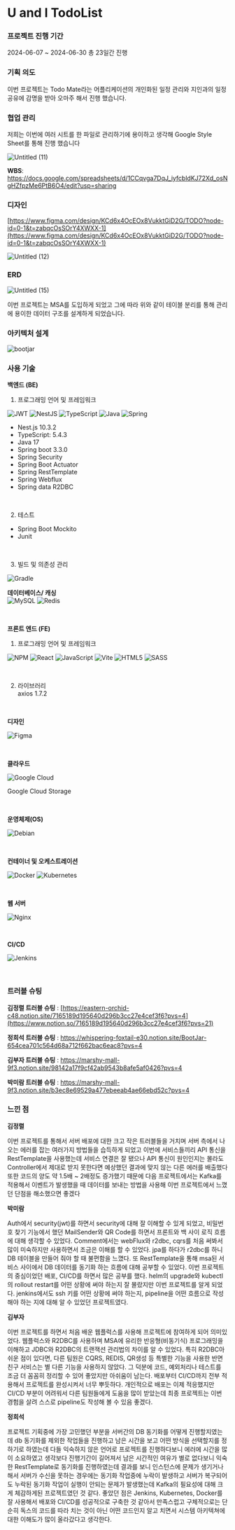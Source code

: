 # U and I TodoList

### 프로젝트 진행 기간

2024-06-07 ~ 2024-06-30 총 23일간 진행

### 기획 의도

이번 프로젝트는 Todo Mate라는 어플리케이션의 개인화된 일정 관리와 지인과의 일정 공유에 감명을 받아 오마주 해서 진행 했습니다.

### **협업 관리**

저희는 이번에 여러 시트를 한 파일로 관리하기에 용이하고 생각해 Google Style Sheet를 통해 진행 했습니다 

![Untitled (11)](https://github.com/encore-full-stack-5/bootjar_TODO_FE/assets/90687921/08ebcff6-1b1d-43ab-9194-db2f5aeb0705)

**WBS**: https://docs.google.com/spreadsheets/d/1CCqvga7DqJ_iyfcbldKJ72Xd_osNgHZfpzMe6PtB6O4/edit?usp=sharing

### 디자인

[https://www.figma.com/design/KCd6x4OcEOx8VukktGiD2G/TODO?node-id=0-1&t=zabqcOsSOrY4XWXX-1](https://www.figma.com/design/KCd6x4OcEOx8VukktGiD2G/TODO?node-id=0-1&t=zabqcOsSOrY4XWXX-1)

![Untitled (12)](https://github.com/encore-full-stack-5/bootjar_TODO_FE/assets/90687921/de776345-61b0-408b-94e3-15dd3d2acf59)
### ERD

![Untitled (15)](https://github.com/encore-full-stack-5/bootjar_TODO_FE/assets/90687921/70f3575f-ddd5-48ae-bc56-4c8cbf601b7a)

이번 프로젝트는 MSA를 도입하게 되었고 그에 따라 위와 같이 테이블 분리를 통해 관리에 용이한 데이터 구조를 설계하게 되었습니다.

### 아키텍처 설계

![bootjar](https://github.com/encore-full-stack-5/bootjar_TODO_FE/assets/90687921/f84e0bc2-2814-4c37-9c1c-4465a59b1e84)

### 사용 기술

**백엔드 (BE)**
1. 프로그래밍 언어 및 프레임워크

![JWT](https://img.shields.io/badge/JWT-black?style=for-the-badge&logo=JSON%20web%20tokens) ![NestJS](https://img.shields.io/badge/nestjs-%23E0234E.svg?style=for-the-badge&logo=nestjs&logoColor=white) ![TypeScript](https://img.shields.io/badge/typescript-%23007ACC.svg?style=for-the-badge&logo=typescript&logoColor=white) ![Java](https://img.shields.io/badge/java-%23ED8B00.svg?style=for-the-badge&logo=openjdk&logoColor=white) ![Spring](https://img.shields.io/badge/spring-%236DB33F.svg?style=for-the-badge&logo=spring&logoColor=white)
<br/>
* Nest.js 10.3.2<br/>
* TypeScript: 5.4.3<br/>
* Java 17<br/>
* Spring boot 3.3.0<br/>
* Spring Security<br/>
* Spring Boot Actuator<br/>
* Spring RestTemplate<br/>
* Spring Webflux<br/>
* Spring data R2DBC<br/>

<br/>

2. 테스트

* Spring Boot Mockito<br/>
* Junit

<br/>

3. 빌드 및 의존성 관리

![Gradle](https://img.shields.io/badge/Gradle-02303A.svg?style=for-the-badge&logo=Gradle&logoColor=white)
<br/>

**데이터베이스/ 캐싱**
<br/>
![MySQL](https://img.shields.io/badge/mysql-4479A1.svg?style=for-the-badge&logo=mysql&logoColor=white)
![Redis](https://img.shields.io/badge/redis-%23DD0031.svg?style=for-the-badge&logo=redis&logoColor=white)

<br/>

**프론트 엔드 (FE)**
1. 프로그래밍 언어 및 프레임워크

![NPM](https://img.shields.io/badge/NPM-%23CB3837.svg?style=for-the-badge&logo=npm&logoColor=white) ![React](https://img.shields.io/badge/react-%2320232a.svg?style=for-the-badge&logo=react&logoColor=%2361DAFB)
![JavaScript](https://img.shields.io/badge/javascript-%23323330.svg?style=for-the-badge&logo=javascript&logoColor=%23F7DF1E) ![Vite](https://img.shields.io/badge/vite-%23646CFF.svg?style=for-the-badge&logo=vite&logoColor=white) ![HTML5](https://img.shields.io/badge/html5-%23E34F26.svg?style=for-the-badge&logo=html5&logoColor=white) ![SASS](https://img.shields.io/badge/SASS-hotpink.svg?style=for-the-badge&logo=SASS&logoColor=white)

<br/>

2. 라이브러리
<br/>axios  1.7.2


<br/>

**디자인**

![Figma](https://img.shields.io/badge/figma-%23F24E1E.svg?style=for-the-badge&logo=figma&logoColor=white)


<br/>

**클라우드**

![Google Cloud](https://img.shields.io/badge/GoogleCloud-%234285F4.svg?style=for-the-badge&logo=google-cloud&logoColor=white)

Google Cloud Storage

<br/>

**운영체제(OS)**

![Debian](https://img.shields.io/badge/Debian-D70A53?style=for-the-badge&logo=debian&logoColor=white)

<br/>

**컨테이너 및 오케스트레이션**

![Docker](https://img.shields.io/badge/docker-%230db7ed.svg?style=for-the-badge&logo=docker&logoColor=white) ![Kubernetes](https://img.shields.io/badge/kubernetes-%23326ce5.svg?style=for-the-badge&logo=kubernetes&logoColor=white)

<br/>

**웹 서버**

![Nginx](https://img.shields.io/badge/nginx-%23009639.svg?style=for-the-badge&logo=nginx&logoColor=white)

<br/>

**CI/CD**

![Jenkins](https://img.shields.io/badge/jenkins-%232C5263.svg?style=for-the-badge&logo=jenkins&logoColor=white)

<br/>

### 트러블 슈팅

**김정렬 트러블 슈팅** : [https://eastern-orchid-c48.notion.site/7165189d195640d296b3cc27e4cef3f6?pvs=4](https://www.notion.so/7165189d195640d296b3cc27e4cef3f6?pvs=21)

**정희석 트러블 슈팅** : https://whispering-foxtail-e30.notion.site/BootJar-654cea701c564d68a712f662bac6eac8?pvs=4

**김부자 트러블 슈팅** : https://marshy-mall-9f3.notion.site/98142a17f9cf42ab9543b8afe5af0426?pvs=4

**박미람 트러블 슈팅** : https://marshy-mall-9f3.notion.site/b3ec8e69529a477ebeeab4ae66ebd52c?pvs=4


### 느낀 점
**김정렬**

이번 프로젝트를 통해서 서버 배포에 대한 크고 작은 트러블들을 거치며 서버 측에서 나오는 에러를 잡는 여러가지 방법들을 습득하게 되었고 이번에 서비스들끼리 API 통신을 RestTemplate을 사용했는데 서비스 연결은 잘 됐으나 API 통신이 원인인지는 몰라도 Controller에서 제대로 받지 못한다면 예상했던 결과에 맞지 않는 다른 에러를 배출했다 또한 코드의 양도 약 1.5배 ~ 2배정도 증가했기 때문에 다음 프로젝트에서는 Kafka를 적용해서 이벤트가 발생했을 때 데이터를 보내는 방법을 사용해 이번 프로젝트에서 느꼈던 단점을 해소했으면 좋겠다

**박미람**

Auth에서 security(jwt)를 하면서  security에 대해 잘 이해할 수 있게 되었고, 비밀번호 찾기 기능에서 했던 MailSender와 QR Code를 하면서 프론트와 백 사이 로직 흐름에 대해 생각할 수 있었다.
Comment에서는 webFlux와 r2dbc, cqrs를 처음 써봐서 많이 미숙하지만  사용하면서 조금은 이해를 할 수 있었다. jpa를 하다가 r2dbc를 하니 DB 테이블을 만들어 줘야 할 때 불편함을 느꼈다. 또 RestTemplate을 통해 msa된 서비스 사이에서 DB 데이터를 동기화 하는 흐름에 대해 공부할 수 있었다.
이번 프로젝트의 중심이었던 배포, CI/CD를 하면서 많은 공부를 했다. helm의 upgrade와 kubectl의 rollout restart를 어떤 상황에 써야 하는지 잘 몰랐지만 이번 프로젝트를 알게 되었다. jenkins에서도 ssh 키를 어떤 상황에 써야 하는지, pipeline을 어떤 흐름으로 작성해야 하는 지에 대해 알 수 있었던 프로젝트였다. 

**김부자**

이번 프로젝트를 하면서 처음 배운 웹플럭스를 사용해 프로젝트에 참여하게 되어 의미있었다. 웹플럭스와 R2DBC를 사용하며  MSA에 유리한 반응형(비동기식) 프로그래밍을 이해하고 JDBC와 R2DBC의 트랜잭션 관리법의 차이를 알 수 있었다. 특히 R2DBC아쉬운 점이 있다면, 다른 팀원은 CQRS, REDIS, QR생성 등 특별한 기능을 사용한 반면 친구 서비스는 별 다른 기능을 사용하지 않았다. 그 덕분에 코드, 예외처리나 테스트를 조금 더 꼼꼼히 정리할 수 있어 좋았지만 아쉬움이 남는다. 배포부터 CI/CD까지 전부 적용해서 프로젝트를 완성시켜서 너무 뿌듯하다. 개인적으로 배포는 이제 적응했지만 CI/CD 부분이 어려워서 다른 팀원들에게 도움을 많이 받았는데 최종 프로젝트는 이번 경험을 살려 스스로 pipeline도 작성해 볼 수 있음 좋겠다.

**정희석**

프로젝트 기획중에 가장 고민했던 부분을 서버간의 DB 동기화를 어떻게 진행할지였는데 db 동기화를 제외한 작업들을 진행하고 남은 시간을 보고 어떤 방식을 선택할지를 정하기로 하였는데 다들 익숙하지 않은 언어로 프로젝트를 진행하다보니 에러에 시간을 많이 소요하였고 생각보다 진행기간이 길어져서 남은 시간적인 여유가 별로 없다보니 익숙한 RestTemplate로 동기화를 진행하였는데 결과를 보니 인스턴스에 문제가 생기거나해서 서버가 수신을 못하는 경우에는 동기화 작업중에 누락이 발생하고 서버가 복구되어도 누락된 동기화 작업이 실행이 안되는 문제가 발생했는데 Kafka의 필요성에 대해 크게 체감하게된 프로젝트였던 것 같다. 
좋았던 점은 Jenkins, Kubernetes, Docker를 잘 사용해서 배포와 CI/CD를 성공적으로 구축한 것 같아서 만족스럽고 구체적으로는 단순히 독스의 코드를 따라 치는 것이 아닌 어떤 코드인지 알고 치면서 시스템 아키텍쳐에 대한 이해도가 많이 올라갔다고 생각한다.
